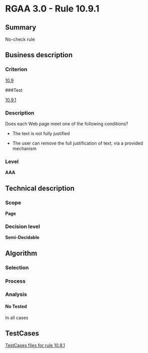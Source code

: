 # RGAA 3.0 -  Rule 10.9.1

## Summary

No-check rule

## Business description

### Criterion

[10.9](http://asqatasun.github.io/RGAA--3.0--EN/RGAA3.0_Criteria_English_version_v1.html#crit-10-9)

###Test

[10.9.1](http://asqatasun.github.io/RGAA--3.0--EN/RGAA3.0_Criteria_English_version_v1.html#test-10-9-1)

### Description
Does each Web page meet
    one of the following conditions?
    <ul><li>The text is not fully justified</li>
  <li>The user can remove the
   full justification of text, via a provided mechanism</li>
    </ul> 


### Level

**AAA**

## Technical description

### Scope

**Page**

### Decision level

**Semi-Decidable**

## Algorithm

### Selection

### Process

### Analysis

#### No Tested 

In all cases




##  TestCases 

[TestCases files for rule 10.9.1](https://gitlab.com/asqatasun/Asqatasun/-/tree/master/rules/rules-rgaa3.0/src/test/resources/testcases/rgaa30/Rgaa30Rule100901/) 


